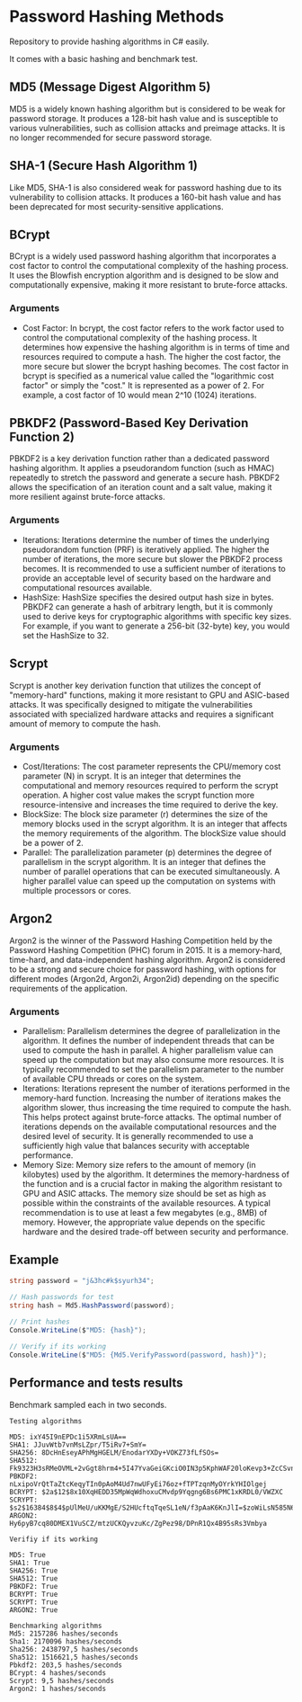 # Password Hashing Methods

 Repository to provide hashing algorithms in C# easily.
 
 It comes with a basic hashing and benchmark test.
 
 ## MD5 (Message Digest Algorithm 5)
 MD5 is a widely known hashing algorithm but is considered to be weak for password storage. It produces a 128-bit hash value and is susceptible to various vulnerabilities, such as collision attacks and preimage attacks. It is no longer recommended for secure password storage.

## SHA-1 (Secure Hash Algorithm 1)

Like MD5, SHA-1 is also considered weak for password hashing due to its vulnerability to collision attacks. It produces a 160-bit hash value and has been deprecated for most security-sensitive applications.

## BCrypt

BCrypt is a widely used password hashing algorithm that incorporates a cost factor to control the computational complexity of the hashing process. It uses the Blowfish encryption algorithm and is designed to be slow and computationally expensive, making it more resistant to brute-force attacks.

### Arguments

- Cost Factor: In bcrypt, the cost factor refers to the work factor used to control the computational complexity of the hashing process. It determines how expensive the hashing algorithm is in terms of time and resources required to compute a hash. The higher the cost factor, the more secure but slower the bcrypt hashing becomes.
The cost factor in bcrypt is specified as a numerical value called the "logarithmic cost factor" or simply the "cost." It is represented as a power of 2. For example, a cost factor of 10 would mean 2^10 (1024) iterations.

## PBKDF2 (Password-Based Key Derivation Function 2)

PBKDF2 is a key derivation function rather than a dedicated password hashing algorithm. It applies a pseudorandom function (such as HMAC) repeatedly to stretch the password and generate a secure hash. PBKDF2 allows the specification of an iteration count and a salt value, making it more resilient against brute-force attacks.

### Arguments

- Iterations: Iterations determine the number of times the underlying pseudorandom function (PRF) is iteratively applied. The higher the number of iterations, the more secure but slower the PBKDF2 process becomes. It is recommended to use a sufficient number of iterations to provide an acceptable level of security based on the hardware and computational resources available.
- HashSize: HashSize specifies the desired output hash size in bytes. PBKDF2 can generate a hash of arbitrary length, but it is commonly used to derive keys for cryptographic algorithms with specific key sizes. For example, if you want to generate a 256-bit (32-byte) key, you would set the HashSize to 32.

## Scrypt

Scrypt is another key derivation function that utilizes the concept of "memory-hard" functions, making it more resistant to GPU and ASIC-based attacks. It was specifically designed to mitigate the vulnerabilities associated with specialized hardware attacks and requires a significant amount of memory to compute the hash.

### Arguments

- Cost/Iterations: The cost parameter represents the CPU/memory cost parameter (N) in scrypt. It is an integer that determines the computational and memory resources required to perform the scrypt operation. A higher cost value makes the scrypt function more resource-intensive and increases the time required to derive the key.
- BlockSize: The block size parameter (r) determines the size of the memory blocks used in the scrypt algorithm. It is an integer that affects the memory requirements of the algorithm. The blockSize value should be a power of 2.
- Parallel: The parallelization parameter (p) determines the degree of parallelism in the scrypt algorithm. It is an integer that defines the number of parallel operations that can be executed simultaneously. A higher parallel value can speed up the computation on systems with multiple processors or cores.

## Argon2

Argon2 is the winner of the Password Hashing Competition held by the Password Hashing Competition (PHC) forum in 2015. It is a memory-hard, time-hard, and data-independent hashing algorithm. Argon2 is considered to be a strong and secure choice for password hashing, with options for different modes (Argon2d, Argon2i, Argon2id) depending on the specific requirements of the application.

### Arguments

- Parallelism: Parallelism determines the degree of parallelization in the algorithm. It defines the number of independent threads that can be used to compute the hash in parallel. A higher parallelism value can speed up the computation but may also consume more resources. It is typically recommended to set the parallelism parameter to the number of available CPU threads or cores on the system.
- Iterations: Iterations represent the number of iterations performed in the memory-hard function. Increasing the number of iterations makes the algorithm slower, thus increasing the time required to compute the hash. This helps protect against brute-force attacks. The optimal number of iterations depends on the available computational resources and the desired level of security. It is generally recommended to use a sufficiently high value that balances security with acceptable performance.
- Memory Size: Memory size refers to the amount of memory (in kilobytes) used by the algorithm. It determines the memory-hardness of the function and is a crucial factor in making the algorithm resistant to GPU and ASIC attacks. The memory size should be set as high as possible within the constraints of the available resources. A typical recommendation is to use at least a few megabytes (e.g., 8MB) of memory. However, the appropriate value depends on the specific hardware and the desired trade-off between security and performance.

## Example 

```C#
string password = "j&3hc#k$syurh34";

// Hash passwords for test
string hash = Md5.HashPassword(password);
 
// Print hashes
Console.WriteLine($"MD5: {hash}");

// Verify if its working
Console.WriteLine($"MD5: {Md5.VerifyPassword(password, hash)}");
```

## Performance and tests results

Benchmark sampled each in two seconds.

```
Testing algorithms

MD5: ixY45I9nEPDc1i5XRmLsUA==
SHA1: JJuvWtb7vnMsLZpr/T5iRv7+SmY=
SHA256: 8DcHnEseyAPhMgHGELM/EnodarYXDy+VOKZ73fLfSOs=
SHA512: Fk9323H3sRMeOVML+2vGgt8hrm4+5I47YvaGeiGKciO0IN3p5KphWAF20loKevp3+ZcCSvnE7spjXj5DthDl8w==
PBKDF2: nLxipoVrQtTaZtcKeqyTIn0pAoM4Ud7nwUFyEi76oz+fTPTzqnMyOYrkYHIOlgej
BCRYPT: $2a$12$8x10XqHEDD35MpWqWdhoxuCMvdp9Yqgng6Bs6PMC1xKRDL0/VWZXC
SCRYPT: $s2$16384$8$4$pUlMeU/uKKMgE/S2HUcftqTqeSL1eN/f3pAaK6KnJlI=$zoWiLsN585N6+5O9emqstLvZb5BdCqIsM/5+0a4Uemg=
ARGON2: Hy6pyB7cq80DMEX1VuSCZ/mtzUCKQyvzuKc/ZgPez98/DPnR1Qx4B95sRs3Vmbya

Verifiy if its working

MD5: True
SHA1: True
SHA256: True
SHA512: True
PBKDF2: True
BCRYPT: True
SCRYPT: True
ARGON2: True

Benchmarking algorithms
Md5: 2157286 hashes/seconds
Sha1: 2170096 hashes/seconds
Sha256: 2438797,5 hashes/seconds
Sha512: 1516621,5 hashes/seconds
Pbkdf2: 203,5 hashes/seconds
BCrypt: 4 hashes/seconds
Scrypt: 9,5 hashes/seconds
Argon2: 1 hashes/seconds
```

